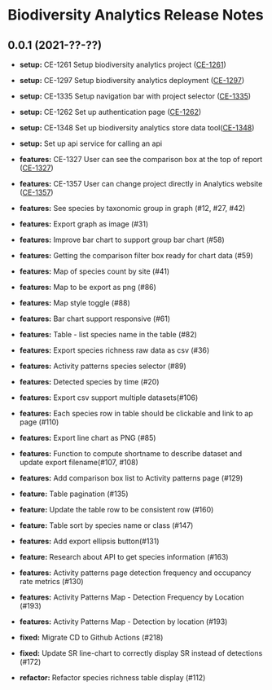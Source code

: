 # Biodiversity Analytics Release Notes

## 0.0.1 (2021-??-??)

* **setup:** CE-1261 Setup biodiversity analytics project ([CE-1261](https://jira.rfcx.org/browse/CE-1261))
* **setup:** CE-1297 Setup biodiversity analytics deployment ([CE-1297](https://jira.rfcx.org/browse/CE-1297))
* **setup:** CE-1335 Setup navigation bar with project selector ([CE-1335](https://jira.rfcx.org/browse/CE-1335))
* **setup:** CE-1262 Set up authentication page ([CE-1262](https://jira.rfcx.org/browse/CE-1262))
* **setup:** CE-1348 Set up biodiversity analytics store data tool([CE-1348](https://jira.rfcx.org/browse/CE-1348))
* **setup:** Set up api service for calling an api

* **features:** CE-1327 User can see the comparison box at the top of report ([CE-1327](https://jira.rfcx.org/browse/CE-1327))
* **features:** CE-1357 User can change project directly in Analytics website ([CE-1357](https://jira.rfcx.org/browse/CE-1357))
* **features:** See species by taxonomic group in graph (#12, #27, #42)
* **features:** Export graph as image (#31)
* **features:** Improve bar chart to support group bar chart (#58)
* **features:** Getting the comparison filter box ready for chart data (#59)
* **features:** Map of species count by site (#41)
* **features:** Map to be export as png (#86)
* **features:** Map style toggle (#88)
* **features:** Bar chart support responsive (#61)
* **features:** Table - list species name in the table (#82)
* **features:** Export species richness raw data as csv (#36)
* **features:** Activity patterns species selector (#89)
* **features:** Detected species by time (#20)
* **features:** Export csv support multiple datasets(#106)
* **features:** Each species row in table should be clickable and link to ap page (#110)
* **features:** Export line chart as PNG (#85)
* **features:** Function to compute shortname to describe dataset and update export filename(#107, #108)
* **features:** Add comparison box list to Activity patterns page (#129)
* **feature:** Table pagination (#135)
* **feature:** Update the table row to be consistent row (#160)
* **feature:** Table sort by species name or class (#147)
* **features:** Add export ellipsis button(#131)
* **feature:** Research about API to get species information (#163)
* **features:** Activity patterns page detection frequency and occupancy rate metrics (#130)
* **features:** Activity Patterns Map - Detection Frequency by Location (#193)
* **features:** Activity Patterns Map - Detection by location (#193)

* **fixed:** Migrate CD to Github Actions (#218)
* **fixed:** Update SR line-chart to correctly display SR instead of detections (#172)

* **refactor:** Refactor species richness table display (#112)
